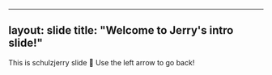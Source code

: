 
---
layout: slide
title: "Welcome to Jerry's intro slide!"
---
This is schulzjerry slide :tada:
Use the left arrow to go back!
